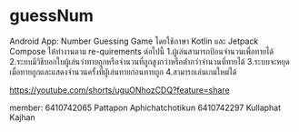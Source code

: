 # guessNum
Android App: Number Guessing Game โดยใช้ภาษา Kotlin และ Jetpack Compose
ให้ทํางานตาม re-quirements ต่อไปนี้
  1.ผู้เล่นสามารถป้อนจํานวนเพื่อทายได้
  2.ระบบมีวิธีบอกใบผู้เล่นว่าทายถูกหรือจํานวนที่ถูกสูงกว่าหรือต่ํากว่าจํานวนที่ทายได้
  3.ระบบจะหยุดเมื่อทายถูกและแสดงจํานวนครั้งที่ผูัเล่นทายก่อนทายถูก
  4.สามารถเล่นเกมใหม่ได้
  
https://youtube.com/shorts/uguONhozCDQ?feature=share

member:
6410742065 Pattapon Aphichatchotikun 
6410742297 Kullaphat Kajhan
